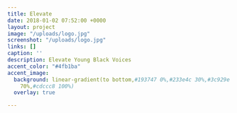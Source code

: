 ```yaml
---
title: Elevate
date: 2018-01-02 07:52:00 +0000
layout: project
image: "/uploads/logo.jpg"
screenshot: "/uploads/logo.jpg"
links: []
caption: ''
description: Elevate Young Black Voices
accent_color: "#4fb1ba"
accent_image:
  background: linear-gradient(to bottom,#193747 0%,#233e4c 30%,#3c929e 50%,#d5d5d4
    70%,#cdccc8 100%)
  overlay: true

---
```

